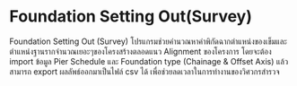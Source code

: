 # Foundation Setting Out(Survey)
Foundation Setting Out (Survey)
    โปรแกรมช่วยคำนวณหาค่าพิกัดฉากตำแหน่งของเข็มและตำแหน่งฐานรากจำนวณเยอะๆของโครงสร้างตลอดแนว Alignment ของโครงการ
โดยจะต้อง import ข้อมูล Pier Schedule และ Foundation type (Chainage & Offset Axis) แล้วสามารถ export ผลลัพธ์ออกมาเป็นไฟล์ csv ได้ 
เพื่อช่วยลดเวลาในการทำงานของวิศวกรสำรวจ
